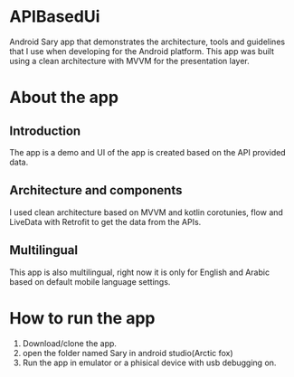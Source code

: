 # APIBasedUi

Android Sary app that demonstrates the architecture, tools and guidelines that I use when developing for the Android platform.
This app was built using a clean architecture with MVVM for the presentation layer.

# About the app

## Introduction

The app is a demo and UI of the app is created based on the API provided data.

## Architecture and components

I used clean architecture based on MVVM and kotlin corotunies, flow and LiveData with Retrofit to get the data from the APIs.

## Multilingual

This app is also multilingual, right now it is only for English and Arabic based on default mobile language settings.

# How to run the app

1. Download/clone the app.
2. open the folder named Sary in android studio(Arctic fox)
3. Run the app in emulator or a phisical device with usb debugging on.
